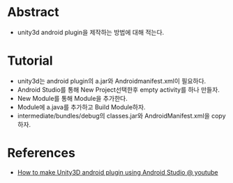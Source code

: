 # Abstract

- unity3d android plugin을 제작하는 방법에 대해 적는다.

# Tutorial

- unity3d는 android plugin의 a.jar와 Androidmanifest.xml이 필요하다.
- Android Studio를 통해 New Project선택한후 empty activity를 하나 만들자.
- New Module를 통해 Module을 추가한다.
- Module에 a.java를 추가하고 Build Module하자.
- intermediate/bundles/debug의 classes.jar와 AndroidManifest.xml을 copy하자.

# References

- [How to make Unity3D android plugin using Android Studio @ youtube](https://www.youtube.com/watch?v=0ahGeTNUPLM)

